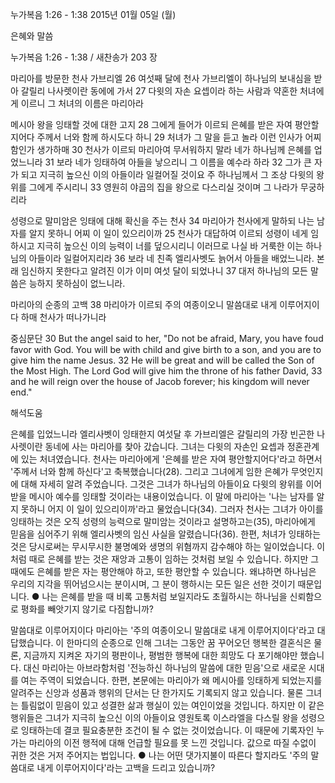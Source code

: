 누가복음 1:26 - 1:38 
2015년 01월 05일 (월)

은혜와 말씀



누가복음 1:26 - 1:38 / 새찬송가 203 장


마리아를 방문한 천사 가브리엘
26 여섯째 달에 천사 가브리엘이 하나님의 보내심을 받아 갈릴리 나사렛이란 동에에 가서 27 다윗의 자손 요셉이라 하는 사람과 약혼한 처녀에게 이르니 그 처녀의 이름은 마리아라

메시아 왕을 잉태할 것에 대한 고지
28 그에게 들어가 이르되 은혜를 받은 자여 평안할지어다 주께서 너와 함께 하시도다 하니 29 처녀가 그 말을 듣고 놀라 이런 인사가 어찌함인가 생가하매 30 천사가 이르되 마리아여 무서워하지 말라 네가 하나님께 은혜를 업었느니라 31 보라 네가 잉태하여 아들을 낳으리니 그 이름을 예수라 하라 32 그가 큰 자가 되고 지극히 높으신 이의 아들이라 일컬어질 것이요 주 하나님께서 그 조상 다윗의 왕위를 그에게 주시리니 33 영원히 야곱의 집을 왕으로 다스리실 것이며 그 나라가 무궁하리라

성령으로 말미암은 잉태에 대해 확신을 주는 천사
34 마리아가 천사에게 말하되 나는 남자를 알지 못하니 어찌 이 일이 있으리이까 25 천사가 대답하여 이르되 성령이 네게 임하시고 지극히 높으신 이의 능력이 너를 덮으시리니 이러므로 나실 바 거룩한 이는 하나님의 아들이라 일컬어지리라 36 보라 네 친족 엘리사벳도 늙어서 아들을 배었느니라. 본래 임신하지 못한다고 알려진 이가 이미 여섯 달이 되었나니 37 대저 하나님의 모든 말씀은 능하지 못하심이 없느니라.

마리아의 순종의 고백
38 마리아가 이르되 주의 여종이오니 말씀대로 내게 이루어지이다 하매 천사가 떠나가니라

중심문단
30 But the angel said to her, "Do not be afraid, Mary, you have foud favor with God. You will be with child and give birth to a son, and you are to give him the name Jesus. 32 He will be great and will be called the Son of the Most High. The Lord God will give him the throne of his father David, 33 and he will reign over the house of Jacob forever; his kingdom will never end."

해석도움





은혜를 입었느니라
엘리사벳이 잉태한지 여섯달 후 가브리엘은 갈릴리의 가장 빈곤한 나사렛이란 동네에 사는 마리아를 찾아 갔습니다. 그녀는 다윗의 자손인 요셉과 정혼관계에 있는 처녀였습니다. 천사는 마리아에게 '은혜를 받은 자여 평안할지어다'라고 하면서 '주께서 너와 함께 하신다'고 축복했습니다(28). 그리고 그녀에게 임한 은혜가 무엇인지에 대해 자세히 알려 주었습니다. 그것은 그녀가 하나님의 아들이요 다윗의 왕위를 이어 받을 메시아 예수를 잉태할 것이라는 내용이었습니다. 이 말에 마리아는 '나는 남자를 알지 못하니 어지 이 일이 있으리이까'라고 물었습니다(34). 그러자 천사는 그녀가 아이를 잉태하는 것은 오직 성령의 능력으로 말미암는 것이라고 설명하고는(35), 마리아에게 믿음을 심어주기 위해 엘리사벳의 임신 사실을 알렸습니다(36). 한편, 처녀가 잉태하는 것은 당시로써는 무시무시한 불명예와 생명의 위혐까지 감수해야 하는 일이었습니다. 이처럼 때로 은혜를 받는 것은 재앙과 고통이 임하는 것처럼 보일 수 있습니다. 하지만 그 때에도 은혜를 받은 자는 평안해야 하고, 또한 평안할 수 있습니다. 왜냐하면 하나님은 우리의 지각을 뛰어넘으시는 분이시며, 그 분이 행하시는 모든 일은 선한 것이기 때문입니다.
● 나는 은혜를 받을 때 비록 고통처럼 보일지라도 초월하시는 하나님을 신뢰함으로 평화를 빼앗기지 않기로 다짐합니까?

말씀대로 이루어지이다
마리아는 '주의 여종이오니 말씀대로 내게 이루어지이다'라고 대답했습니다. 이 한마디의 순종으로 인해 그녀는 그동안 꿈 꾸어오던 행복한 결혼식은 물론, 지금까지 지켜온 자기의 평판이나, 평범한 행복에 대한 희망도 다 포기해야만 했습니다. 대신 마리아는 아브라함처럼 '전능하신 하나님의 말씀에 대한 믿음'으로 새로운 시대를 여는 주역이 되었습니다. 한편, 본문에는 마리아가 왜 메시아를 잉태하게 되었는지를 알려주는 신앙과 성품과 행위의 단서는 단 한가지도 기록되지 않고 있습니다. 물론 그녀는 틀림없이 믿음이 있고 성결한 삶과 행실이 있는 여인이었을 것입니다. 하지만 이 같은 행위들은 그녀가 지극히 높으신 이의 아들이요 영원토록 이스라엘을 다스릴 왕을 성령으로 잉태하는데 결코 필요충분한 조건이 될 수 없는 것이었습니다. 이 때문에 기록자인 누가는 마리아의 이전 행적에 대해 언급할 필요를 못 느낀 것입니다. 값으로 따질 수없이 귀한 것은 거저 주어지는 법입니다.
● 나는 어떤 댓가지불이 따른다 할지라도 '주의 말씀대로 내게 이루어지이다'라는 고백을 드리고 있습니까?